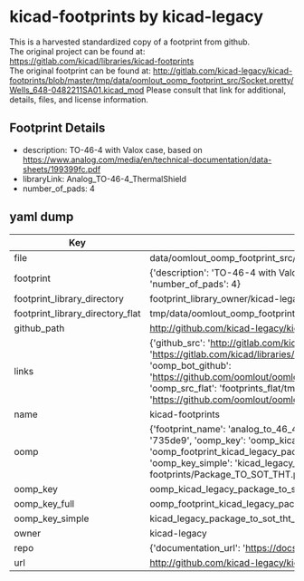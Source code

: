 # kicad-footprints by kicad-legacy  
This is a harvested standardized copy of a footprint from github.  
The original project can be found at:  
https://gitlab.com/kicad/libraries/kicad-footprints  
The original footprint can be found at:
http://gitlab.com/kicad-legacy/kicad-footprints/blob/master/tmp/data/oomlout_oomp_footprint_src/Socket.pretty/Wells_648-0482211SA01.kicad_mod
Please consult that link for additional, details, files, and license information.  
## Footprint Details
* description: TO-46-4 with Valox case, based on https://www.analog.com/media/en/technical-documentation/data-sheets/199399fc.pdf  
* libraryLink: Analog_TO-46-4_ThermalShield  
* number_of_pads: 4  
## yaml dump  
| Key | Value |  
| --- | --- |  
| file | data/oomlout_oomp_footprint_src/kicad-footprints/Package_TO_SOT_THT.pretty/Analog_TO-46-4_ThermalShield.kicad_mod |  
| footprint | {'description': 'TO-46-4 with Valox case, based on https://www.analog.com/media/en/technical-documentation/data-sheets/199399fc.pdf', 'libraryLink': 'Analog_TO-46-4_ThermalShield', 'number_of_pads': 4} |  
| footprint_library_directory | footprint_library_owner/kicad-legacy_kicad-footprints |  
| footprint_library_directory_flat | tmp/data/oomlout_oomp_footprint_src/footprints_flat/kicad_legacy_package_to_sot_tht_analog_to_46_4_thermalshield/working |  
| github_path | http://github.com/kicad-legacy/kicad-footprints/blob/master/tmp/data/oomlout_oomp_footprint_src/Package_TO_SOT_THT.pretty/Analog_TO-46-4_ThermalShield.kicad_mod |  
| links | {'github_src': 'http://gitlab.com/kicad-legacy/kicad-footprints/blob/master/tmp/data/oomlout_oomp_footprint_src/Socket.pretty/Wells_648-0482211SA01.kicad_mod', 'github_src_repo': 'https://gitlab.com/kicad/libraries/kicad-footprints', 'oomp_bot': 'tmp/data/oomlout_oomp_footprint_src/footprints/kicad_legacy_package_to_sot_tht_analog_to_46_4_thermalshield/working', 'oomp_bot_github': 'https://github.com/oomlout/oomlout_oomp_footprint_bot/tree/main/tmp/data/oomlout_oomp_footprint_src/footprints/kicad_legacy_package_to_sot_tht_analog_to_46_4_thermalshield/working', 'oomp_src_flat': 'footprints_flat/tmp/data/oomlout_oomp_footprint_src/footprints_flat/kicad_legacy_package_to_sot_tht_analog_to_46_4_thermalshield/working', 'oomp_src_flat_github': 'https://github.com/oomlout/oomlout_oomp_footprint_src/tree/main/tmp/data/oomlout_oomp_footprint_src/footprints_flat/kicad_legacy_package_to_sot_tht_analog_to_46_4_thermalshield/working'} |  
| name | kicad-footprints |  
| oomp | {'footprint_name': 'analog_to_46_4_thermalshield', 'library_name': 'package_to_sot_tht', 'md5': '735de9efeb032c4a82b45bdcabff9433', 'md5_10': '735de9efeb', 'md5_5': '735de', 'md5_6': '735de9', 'oomp_key': 'oomp_kicad_legacy_package_to_sot_tht_analog_to_46_4_thermalshield', 'oomp_key_extra': 'oomp_footprint_kicad_legacy_package_to_sot_tht_analog_to_46_4_thermalshield', 'oomp_key_full': 'oomp_footprint_kicad_legacy_package_to_sot_tht_analog_to_46_4_thermalshield_735de9', 'oomp_key_simple': 'kicad_legacy_package_to_sot_tht_analog_to_46_4_thermalshield', 'original_filename': 'data/oomlout_oomp_footprint_src/kicad-footprints/Package_TO_SOT_THT.pretty/Analog_TO-46-4_ThermalShield.kicad_mod', 'owner_name': 'kicad_legacy'} |  
| oomp_key | oomp_kicad_legacy_package_to_sot_tht_analog_to_46_4_thermalshield |  
| oomp_key_full | oomp_footprint_kicad_legacy_package_to_sot_tht_analog_to_46_4_thermalshield |  
| oomp_key_simple | kicad_legacy_package_to_sot_tht_analog_to_46_4_thermalshield |  
| owner | kicad-legacy |  
| repo | {'documentation_url': 'https://docs.github.com/rest/repos/repos#get-a-repository', 'message': 'Not Found'} |  
| url | http://github.com/kicad-legacy/kicad-footprints |  

